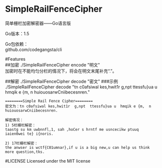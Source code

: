 # SimpleRailFenceCipher
简单栅栏加密解密器——Go语言版

Go版本：1.5  

Go包依赖：  
github.com/codegangsta/cli

#Features  
##加密
./SimpleRailFenceCipher encode "明文"   
加密时在不能均匀分栏的情况下，将会在明文末尾补充“.”。

##解密
./SimpleRailFenceCipher decode "密文"
###示例
    ./SimpleRailFenceCipher decode "tn c0afsiwal kes,hwit1r  g,npt  ttessfu}ua u  hmqik e {m,  n huiouosarwCniibecesnren."

	========Simple Rail Fence Cipher========
	密文为：tn c0afsiwal kes,hwit1r  g,npt  ttessfu}ua u  hmqik e {m,  n huiouosarwCniibecesnren.
	
	解密情况：
	1) 5栏栅栏解密：
	taastg su km uwbnnfl,1, sah ,hoCer s hrntf me usncecikw ptuuq  iaien0wei te} i{noris.
	
	2) 17栏栅栏解密：
	the anwser is wctf{C01umnar},if u is a big new,u can help us think more question,tks.

#LICENSE
Licensed under the MIT license
